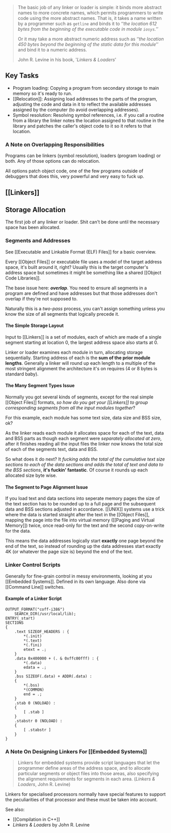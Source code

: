 > The basic job of any linker or loader is simple: it binds more abstract names to more concrete names, which permits programmers to write code using the more abstract names. That is, it takes a name written by a programmer such as `getline` and binds it to ‘‘*the location 612 bytes from the beginning of the executable code in module `iosys`.*’’ 
> 
> Or it may take a more abstract numeric address such as ‘‘*the location 450 bytes beyond the beginning of the static data for this module*’’ and bind it to a numeric address.
> 
> John R. Levine in his book, '*Linkers & Loaders*'

## Key Tasks

- Program loading: Copying a program from secondary storage to main memory so it's ready to run.
- [[Relocation]]: Assigning load addresses to the parts of the program, adjusting the code and data in it to reflect the available addresses assigned by the computer (to avoid overlapping addresses).
- Symbol resolution: Resolving symbol references, i.e. if you call a routine from a library the linker notes the location assigned to that routine in the library and patches the caller's object code to it so it refers to that location.

### A Note on Overlapping Responsibilities

Programs can be linkers (symbol resolution), loaders (program loading) or both. Any of those options can do relocation.

All options patch object code, one of the few programs outside of debuggers that does this, very powerful and very easy to fuck up.

## [[Linkers]]

## Storage Allocation

The first job of any linker or loader. Shit can't be done until the necessary space has been allocated.

### Segments and Addresses

See [[Executable and Linkable Format (ELF) Files]] for a basic overview.

Every [[Object Files]] or executable file uses a model of the target address space, it's built around it, right? Usually this is the target computer's address space but sometimes it might be something like a shared [[Object Code Libraries]].

The base issue here: ***overlap***. You need to ensure all segments in a program are defined and have addresses but that those addresses don't overlap if they're not supposed to.

Naturally this is a *two-pass* process, you can't assign something unless you know the size of all segments that logically precede it. 

#### The Simple Storage Layout

Input to [[Linkers]] is a set of modules, each of which are made of a single segment starting at location 0, the largest address space also starts at 0.

Linker or loader examines each module in turn, allocating storage sequentially. Starting address of each is the **sum of the prior module lengths**. Generally a linker will round up each length to a multiple of the most stringent alignment the architecture it's on requires (4 or 8 bytes is standard baby).

#### The Many Segment Types Issue

Normally you got several kinds of segments, except for the real simple [[Object Files]] formats, *so how do you get your [[Linkers]] to group corresponding segments from all the input modules together*?

For this example, each module has some text size, data size and BSS size, ok?

As the linker reads each module it allocates space for each of the text, data and BSS parts as though each segment were *separately allocated at zero*, after it finishes reading all the input files the linker now knows the total size of each of the segments text, data and BSS. 

So what does it do next? It *fucking adds the total of the cumulative text size sections to each of the data sections and adds the total of text and data to the BSS sections*, **it's fuckin' fantastic**. Of course it rounds up each allocated size byte wise.

#### The Segment to Page Alignment Issue

If you load text and data sections into seperate memory pages the size of the text section has to be rounded up to a full page and the subsequent data and BSS sections adjusted in accordance. [[UNIX]] systems use a trick where the data is started straight after the text in the [[Object Files]], mapping the page into the file into virtual memory ([[Paging and Virtual Memory]]) twice, once read-only for the text and the second copy-on-write for the data.

This means the data addresses logically start **exactly** one page beyond the end of the text, so instead of rounding up the data addresses start exactly 4K (or whatever the page size is) beyond the end of the text.

### Linker Control Scripts

Generally for fine-grain control in messy environments, looking at you [[Embedded Systems]]. Defined in its own language. Also done via [[Command Line]] switches.

#### Example of a Linker Script

```
OUTPUT_FORMAT("coff-i386")
	SEARCH_DIR(/usr/local/lib);
ENTRY(_start)
SECTIONS
{
	.text SIZEOF_HEADERS : {
		*(.init)
		*(.text)
		*(.fini)
		etext = .;
	}
	.data 0x400000 + (. & 0xffc00fff) : {
		*(.data)
		edata = .;
	}
	.bss SIZEOF(.data) + ADDR(.data) :
	{
		*(.bss)
		*(COMMON)
		end = .;
	}
	.stab 0 (NOLOAD) :
	{
		[ .stab ]
	}
	.stabstr 0 (NOLOAD) :
	{
		[ .stabstr ]
	}
}
```

### A Note On Designing Linkers For [[Embedded Systems]]

> Linkers for embedded systems provide script languages that let the programmer define areas of the address space, and to allocate particular segments or object files into those areas, also specifying the alignment requirements for segments in each area. (*Linkers & Loaders*, John R. Levine)

Linkers for specialised processors normally have special features to support the peculiarities of that processor and these must be taken into account.



See also:
- [[Compilation in C++]]
- *Linkers & Loaders* by John R. Levine